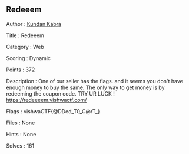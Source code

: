 ## Redeeem

Author : <a href="https://twitter.com/kundan_kabra">Kundan Kabra</a>

Title : Redeeem

Category : Web

Scoring : Dynamic

Points : 372

Description : One of our seller has the flags. and it seems you don't have enough money to buy the same. 
The only way to get money is by redeeming the coupon code. TRY UR LUCK !
 https://redeeeem.vishwactf.com/

Flags : vishwaCTF{@DDed_T0_C@rT_}

Files : None

Hints : None

Solves : 161
